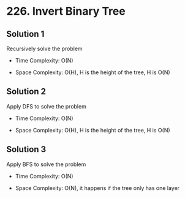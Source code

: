 # 226. Invert Binary Tree

## Solution 1

Recursively solve the problem

* Time Complexity: O(N)

* Space Complexity: O(H), H is the height of the tree, H is O(N)

## Solution 2

Apply DFS to solve the problem

* Time Complexity: O(N)

* Space Complexity: O(H), H is the height of the tree, H is O(N)

## Solution 3

Apply BFS to solve the problem

* Time Complexity: O(N)

* Space Complexity: O(N), it happens if the tree only has one layer
